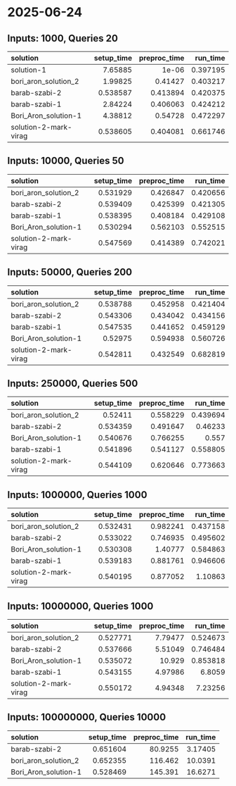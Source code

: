 # 2025-06-24

## Inputs: 1000, Queries 20

| solution              |   setup_time |   preproc_time |   run_time |
|:----------------------|-------------:|---------------:|-----------:|
| solution-1            |     7.65885  |       1e-06    |   0.397195 |
| bori_aron_solution_2  |     1.99825  |       0.41427  |   0.403217 |
| barab-szabi-2         |     0.538587 |       0.413894 |   0.420375 |
| barab-szabi-1         |     2.84224  |       0.406063 |   0.424212 |
| Bori_Aron_solution-1  |     4.38812  |       0.54728  |   0.472297 |
| solution-2-mark-virag |     0.538605 |       0.404081 |   0.661746 |

## Inputs: 10000, Queries 50

| solution              |   setup_time |   preproc_time |   run_time |
|:----------------------|-------------:|---------------:|-----------:|
| bori_aron_solution_2  |     0.531929 |       0.426847 |   0.420656 |
| barab-szabi-2         |     0.539409 |       0.425399 |   0.421305 |
| barab-szabi-1         |     0.538395 |       0.408184 |   0.429108 |
| Bori_Aron_solution-1  |     0.530294 |       0.562103 |   0.552515 |
| solution-2-mark-virag |     0.547569 |       0.414389 |   0.742021 |

## Inputs: 50000, Queries 200

| solution              |   setup_time |   preproc_time |   run_time |
|:----------------------|-------------:|---------------:|-----------:|
| bori_aron_solution_2  |     0.538788 |       0.452958 |   0.421404 |
| barab-szabi-2         |     0.543306 |       0.434042 |   0.434156 |
| barab-szabi-1         |     0.547535 |       0.441652 |   0.459129 |
| Bori_Aron_solution-1  |     0.52975  |       0.594938 |   0.560726 |
| solution-2-mark-virag |     0.542811 |       0.432549 |   0.682819 |

## Inputs: 250000, Queries 500

| solution              |   setup_time |   preproc_time |   run_time |
|:----------------------|-------------:|---------------:|-----------:|
| bori_aron_solution_2  |     0.52411  |       0.558229 |   0.439694 |
| barab-szabi-2         |     0.534359 |       0.491647 |   0.46233  |
| Bori_Aron_solution-1  |     0.540676 |       0.766255 |   0.557    |
| barab-szabi-1         |     0.541896 |       0.541127 |   0.558805 |
| solution-2-mark-virag |     0.544109 |       0.620646 |   0.773663 |

## Inputs: 1000000, Queries 1000

| solution              |   setup_time |   preproc_time |   run_time |
|:----------------------|-------------:|---------------:|-----------:|
| bori_aron_solution_2  |     0.532431 |       0.982241 |   0.437158 |
| barab-szabi-2         |     0.533022 |       0.746935 |   0.495602 |
| Bori_Aron_solution-1  |     0.530308 |       1.40777  |   0.584863 |
| barab-szabi-1         |     0.539183 |       0.881761 |   0.946606 |
| solution-2-mark-virag |     0.540195 |       0.877052 |   1.10863  |

## Inputs: 10000000, Queries 1000

| solution              |   setup_time |   preproc_time |   run_time |
|:----------------------|-------------:|---------------:|-----------:|
| bori_aron_solution_2  |     0.527771 |        7.79477 |   0.524673 |
| barab-szabi-2         |     0.537666 |        5.51049 |   0.746484 |
| Bori_Aron_solution-1  |     0.535072 |       10.929   |   0.853818 |
| barab-szabi-1         |     0.543155 |        4.97986 |   6.8059   |
| solution-2-mark-virag |     0.550172 |        4.94348 |   7.23256  |

## Inputs: 100000000, Queries 10000

| solution             |   setup_time |   preproc_time |   run_time |
|:---------------------|-------------:|---------------:|-----------:|
| barab-szabi-2        |     0.651604 |        80.9255 |    3.17405 |
| bori_aron_solution_2 |     0.652355 |       116.462  |   10.0391  |
| Bori_Aron_solution-1 |     0.528469 |       145.391  |   16.6271  |